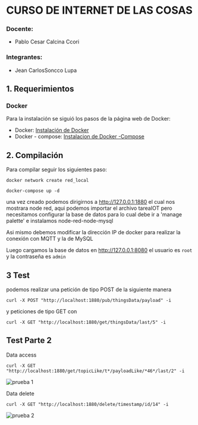 # CURSO DE INTERNET DE LAS COSAS
### Docente:
- Pablo Cesar Calcina Ccori

### Integrantes:
- Jean CarlosSoncco Lupa

## 1. Requerimientos
### Docker
Para la instalación se siguió los pasos de la página web de Docker:
  - Docker: [Instalación de Docker](https://docs.docker.com/engine/install/ubuntu/)
  - Docker - compose: [Instalacion de Docker -Compose](https://docs.docker.com/compose/install/)
## 2. Compilación
Para compilar seguir los siguientes paso:
```
docker network create red_local

docker-compose up -d

```
una vez creado podemos dirigirnos a http://127.0.0.1:1880 el cual nos mostrara
node red, aqui podemos importar el archivo tareaIOT pero necesitamos configurar
la base de datos para lo cual debe ir a 'manage palette' e instalamos
node-red-node-mysql

Asi mismo debemos modificar la dirección IP de docker para realizar la conexión
con MQTT y la de MySQL

Luego cargamos la base de datos en http://127.0.0.1:8080 el usuario es `root` y
la contraseña es `admin`

## 3 Test

podemos realizar una petición de tipo POST de la siguiente manera

```
curl -X POST "http://localhost:1880/pub/thingsData/payload" -i
```

y peticiones de tipo GET con
```
curl -X GET "http://localhost:1880/get/thingsData/last/5" -i 
```

## Test Parte 2

Data access

```
curl -X GET "http://localhost:1880/get/topicLike/t*/payloadLike/*46*/last/2" -i
```

![prueba 1](https://gitlab.com/jsonccolu/node-red-iot/blob/main/imagenes/img1.png)


Data delete
```
curl -X GET "http://localhost:1880/delete/timestamp/id/14" -i 
```

![prueba 2](https://gitlab.com/jsonccolu/node-red-iot/blob/main/imagenes/img4.png)

